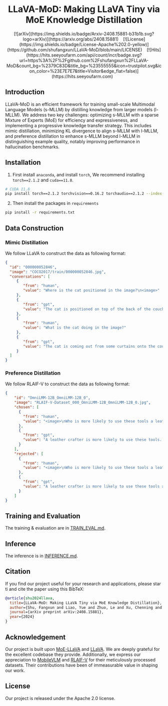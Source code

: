 # <div align="center">LLaVA-MoD: Making LLaVA Tiny via MoE Knowledge Distillation<div>

<div align="center">
[![arXiv](https://img.shields.io/badge/Arxiv-2408.15881-b31b1b.svg?logo=arXiv)](https://arxiv.org/abs/2408.15881) &ensp;
[![License](https://img.shields.io/badge/License-Apache%202.0-yellow)](https://github.com/shufangxun/LLaVA-MoD/blob/main/LICENSE) &ensp;
[![Hits](https://hits.seeyoufarm.com/api/count/incr/badge.svg?url=https%3A%2F%2Fgithub.com%2Fshufangxun%2FLLaVA-MoD&count_bg=%2379C83D&title_bg=%23555555&icon=trustpilot.svg&icon_color=%23E7E7E7&title=Visitor&edge_flat=false)](https://hits.seeyoufarm.com) &ensp;
</div>


## Introduction
LLaVA-MoD is an efficient framework for training small-scale Multimodal Language Models (s-MLLM) by distilling knowledge from larger models (l-MLLM). We address two key challenges: optimizing s-MLLM with a sparse Mixture of Experts (MoE) for efficiency and expressiveness, and implementing a progressive knowledge transfer strategy. This includes mimic distillation, minimizing KL divergence to align s-MLLM with l-MLLM, and preference distillation to enhance s-MLLM beyond l-MLLM in distinguishing example quality, notably improving performance in hallucination benchmarks.

## Installation
1. First install `anaconda`, and install `torch`, We recommend installing `torch==2.1.2` and `cuda==11.8`.

```bash
# CUDA 11.8
pip install torch==2.1.2 torchvision==0.16.2 torchaudio==2.1.2 --index-url https://download.pytorch.org/whl/cu118
```

2. Then install the packages in `requirements`
```bash
pip install -r requirements.txt
```


## Data Construction
### Mimic Distillation
We follow LLaVA to construct the data as following format:
```json
{
  "id": "000000052846",
  "image": "COCO2017/train/000000052846.jpg",
  "conversations": [
     {
        "from": "human",
        "value": "Where is the cat positioned in the image?\n<image>"
     },
     {
        "from": "gpt",
        "value": "The cat is positioned on top of the back of the couch in the living room."
     },
     {
        "from": "human",
        "value": "What is the cat doing in the image?"
     },
     {
        "from": "gpt",
        "value": "The cat is coming out from some curtains onto the couch and is sitting or standing on top of it."
     }
  ]
}
```

### Preference Distillation
We follow RLAIF-V to construct the data as following format:
```json
{
    "id": "OmniLMM-12B_OmniLMM-12B_0",
    "image": "RLAIF-V-Dataset_000_OmniLMM-12B_OmniLMM-12B_0.jpg",
    "chosen": [
      {
        "from": "human",
        "value": "<image>\nWho is more likely to use these tools a leather crafter or a paper crafter?"
      },
      {
        "from": "gpt",
        "value": "A leather crafter is more likely to use these tools. The image shows various crafting tools, including scissors and a hole punch, which are commonly used in leatherworking projects. Leather is a material that requires cutting, shaping, and precise hole-punching techniques to create desired designs or patterns. In contrast, paper crafters typically use different types of tools, such as adhesives, decorative papers, or specialized cutting machines like the Silhouette Cameo, for their projects."
      }
    ],
    "rejected": [
      {
        "from": "human",
        "value": "<image>\nWho is more likely to use these tools a leather crafter or a paper crafter?"
      },
      {
        "from": "gpt",
        "value": "A leather crafter is more likely to use these tools as they consist of a hole punch, scissors, and a knife. These items are typically used in crafting projects involving fabric or leather materials for various designs and patterns. Paper crafters may also benefit from some of these tools, but their primary focus would be on paper-related projects, which might require different types of tools such as paper cutters or scrapbooking supplies."
      }
    ]
}
```





## Training and Evaluation

The training & evaluation are in [TRAIN_EVAL.md](docs/TRAIN_EVAL.md).

## Inference

The inference is in [INFERENCE.md](docs/INFERENCE.md).



## Citation
If you find our project useful for your research and applications, please star ti and cite the paper using this BibTeX:
```BibTeX
@article{shu2024llava,
  title={LLaVA-MoD: Making LLaVA Tiny via MoE Knowledge Distillation},
  author={Shu, Fangxun and Liao, Yue and Zhuo, Le and Xu, Chenning and Zhang, Lei and Zhang, Guanghao and Shi, Haonan and Chen, Long and Zhong, Tao and He, Wanggui and Fu, Siming and others},
  journal={arXiv preprint arXiv:2408.15881},
  year={2024}
}
```


## Acknowledgement
Our project is built upon [MoE-LLaVA](https://github.com/PKU-YuanGroup/MoE-LLaVA) and [LLaVA](https://github.com/haotian-liu/LLaVA). We are deeply grateful for the excellent codebase they provide. Additionally, we express our appreciation to [MobileVLM](https://github.com/Meituan-AutoML/MobileVLM) and [RLAIF-V](https://github.com/RLHF-V/RLAIF-V) for  their meticulously processed datasets. Their contributions have been of immeasurable value in shaping our work.




## License
Our project is released under the Apache 2.0 license.

